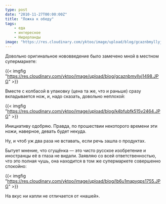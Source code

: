 ```yaml
---
type: post
date: "2010-11-27T00:00:00Z"
title: "Ложка к обеду"
tags:
    - еда
    - интересное
    - Нидерланды
image: "https://res.cloudinary.com/yktoo/image/upload/blog/gcaznbmyllyj1498.JPG"
---
```


Довольно оригинальное нововведение было замечено мной в местном супермаркете:

{{< imgfig "https://res.cloudinary.com/yktoo/image/upload/blog/gcaznbmyllyj1498.JPG" >}}

<!--more-->

Вместе с колбасой в упаковку (цена та же, что и раньше) сразу вкладывается нож, и, надо сказать, довольно неплохой:

{{< imgfig "https://res.cloudinary.com/yktoo/image/upload/blog/k4bfubfk515v2464.JPG" >}}

Инициативу одобряю. Правда, по прошествии некоторого времени эти ножи, наверное, девать будет некуда.

Ну, и чтоб уж два раза не вставать, если речь зашла о продуктах.

Бытует мнение, что сгущёнка — это чисто русское изобретение и иностранцы её в глаза не видали. Заявляю со всей ответственностью, что это полная чушь, она находится в том же супермаркете совершенно спокойно:

{{< imgfig "https://res.cloudinary.com/yktoo/image/upload/blog/lb6u1mapyqps1755.JPG" >}}

На вкус ни капли не отличается от «нашей».
